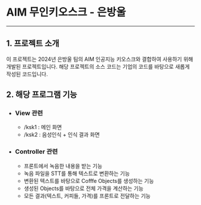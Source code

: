 # AIM 무인키오스크 - 은방울
---

## 1. 프로젝트 소개

이 프로젝트는 2024년 은방울 팀의 AIM 인공지능 키오스크와 결합하여 사용하기 위해 개발된 프로젝트입니다.
해당 프로젝트의 소스 코드는 기업의 코드를 바탕으로 새롭게 작성된 코드입니다.

## 2. 해당 프로그램 기능

- ### View 관련
    - /ksk1 : 메인 화면
    - /ksk2 : 음성인식 + 인식 결과 화면
- ### Controller 관련
    - 프론트에서 녹음한 내용을 받는 기능
    - 녹음 파일을 STT를 통해 텍스트로 변환하는 기능
    - 변환된 텍스트를 바탕으로 Cofffe Objects를 생성하는 기능
    - 생성된 Objects를 바탕으로 전체 가격을 계산하는 기능
    - 모든 결과(텍스트, 커피들, 가격)를 프론트로 전달하는 기능